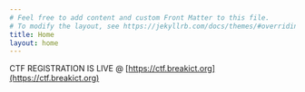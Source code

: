 ```yaml
---
# Feel free to add content and custom Front Matter to this file.
# To modify the layout, see https://jekyllrb.com/docs/themes/#overriding-theme-defaults
title: Home
layout: home
---
```

CTF REGISTRATION IS LIVE @ [https://ctf.breakict.org](https://ctf.breakict.org)
